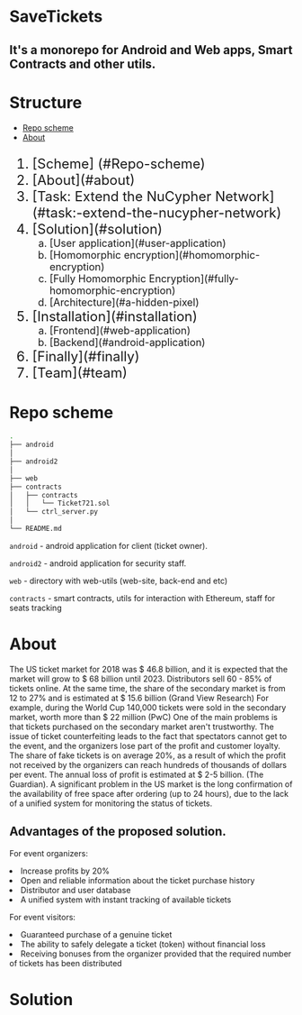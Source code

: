 # SaveTickets

## It's a monorepo for Android and Web apps, Smart Contracts and other utils.

# Structure

- [Repo scheme](#repo-scheme)
- [About](#about)

<ol type="1" style="font-size: x-large;">
<li> [Scheme] (#Repo-scheme)
<li> [About](#about)
<li> [Task: Extend the NuCypher Network](#task:-extend-the-nucypher-network)
<li> [Solution](#solution)
<ol type="a" style="font-size: large;">
  <li> [User application](#user-application)
  <li> [Homomorphic encryption](#homomorphic-encryption)
  <li> [Fully Homomorphic Encryption](#fully-homomorphic-encryption)
  <li> [Architecture](#a-hidden-pixel)
</ol>
<li> [Installation](#installation)
<ol type="a" style="font-size: large;">
  <li> [Frontend](#web-application)
  <li> [Backend](#android-application)
</ol>
<li> [Finally](#finally)
<li> [Team](#team)
</ol>



#   Repo scheme
```bash
.
├── android
│
├── android2
│
├── web
├── contracts
│   ├── contracts
│   │   └── Ticket721.sol
│   └── ctrl_server.py
│
└── README.md
```

<code>android</code> - android application for client (ticket owner).  

<code>android2</code> - android application for security staff. 

<code>web</code> - directory with web-utils (web-site, back-end and etc)

<code>contracts</code> - smart contracts, utils for interaction with Ethereum, staff for seats tracking

# About
The US ticket market for 2018 was $ 46.8 billion, and it is expected that the market will grow to $ 68 billion until 2023. Distributors sell 60 - 85% of tickets online. At the same time, the share of the secondary market is from 12 to 27% and is estimated at $ 15.6 billion (Grand View Research)
For example, during the World Cup 140,000 tickets were sold in the secondary market, worth more than $ 22 million (PwC)
One of the main problems is that tickets purchased on the secondary market aren't trustworthy. 
The issue of ticket counterfeiting leads to the fact that spectators cannot get to the event, and the organizers lose part of the profit and customer loyalty.
The share of fake tickets is on average 20%, as a result of which the profit not received by the organizers can reach hundreds of thousands of dollars per event. The annual loss of profit is estimated at $ 2-5 billion. (The Guardian).
A significant problem in the US market is the long confirmation of the availability of free space after ordering (up to 24 hours), due to the lack of a unified system for monitoring the status of tickets.

## Advantages of the proposed solution. ##
For event organizers:
<li> Increase profits by 20%
<li>  Open and reliable information about the ticket purchase history
<li>  Distributor and user database
<li>  A unified system with instant tracking of available tickets

For event visitors:
<li>  Guaranteed purchase of a genuine ticket
<li>  The ability to safely delegate a ticket (token) without financial loss
<li>  Receiving bonuses from the organizer provided that the required number of tickets has been distributed

# Solution
